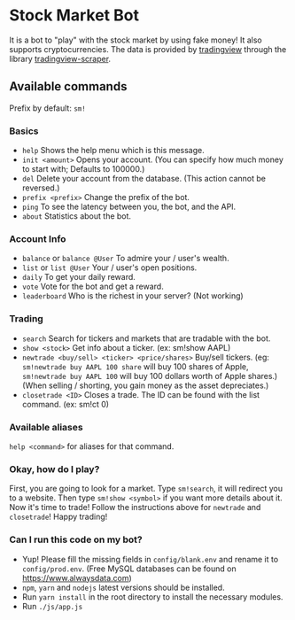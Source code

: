 # Stock Market Bot
It is a bot to "play" with the stock market by using fake money! It also supports cryptocurrencies.
The data is provided by [tradingview](https://www.tradingview.com) through the library [tradingview-scraper](https://github.com/imxeno/tradingview-scraper).

## Available commands
Prefix by default: `sm!`
### Basics
- `help` Shows the help menu which is this message.
- `init <amount>` Opens your account.
(You can specify how much money to start with; Defaults to 100000.)
- `del` Delete your account from the database. (This action cannot be reversed.)
- `prefix <prefix>` Change the prefix of the bot.
- `ping` To see the latency between you, the bot, and the API.
- `about` Statistics about the bot.

### Account Info
- `balance` or `balance @User` To admire your / user's wealth.
- `list` or `list @User` Your / user's open positions.
- `daily` To get your daily reward.
- `vote` Vote for the bot and get a reward.
- `leaderboard` Who is the richest in your server? (Not working)

### Trading
- `search` Search for tickers and markets that are tradable with the bot.
- `show <stock>` Get info about a ticker. (ex: sm!show AAPL)
- `newtrade <buy/sell> <ticker> <price/shares>` Buy/sell tickers.
(eg: `sm!newtrade buy AAPL 100 share` will buy 100 shares of Apple, `sm!newtrade buy AAPL 100` will buy 100 dollars worth of Apple shares.)
(When selling / shorting, you gain money as the asset depreciates.)
- `closetrade <ID>` Closes a trade. The ID can be found with the list command. (ex: sm!ct 0)

### Available aliases
`help <command>` for aliases for that command.

### Okay, how do I play?
First, you are going to look for a market. Type `sm!search`, it will redirect you to a website.
Then type `sm!show <symbol>` if you want more details about it.
Now it's time to trade! Follow the instructions above for `newtrade` and `closetrade`!
Happy trading!

### Can I run this code on my bot?
- Yup! Please fill the missing fields in `config/blank.env` and rename it to `config/prod.env`. (Free MySQL databases can be found on https://www.alwaysdata.com)
- `npm`, `yarn` and `nodejs` latest versions should be installed.
- Run `yarn install` in the root directory to install the necessary modules.
- Run `./js/app.js`
